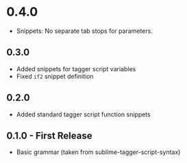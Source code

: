 # 0.4.0
* Snippets: No separate tab stops for parameters.

## 0.3.0
* Added snippets for tagger script variables
* Fixed `if2` snippet definition

## 0.2.0
* Added standard tagger script function snippets

## 0.1.0 - First Release
* Basic grammar (taken from sublime-tagger-script-syntax)
